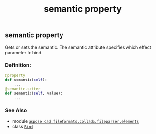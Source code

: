 ﻿---
title: semantic property
second_title: Aspose.CAD for Python via .NET API References
description: 
type: docs
weight: 30
url: /python-net/aspose.cad.fileformats.collada.fileparser.elements/bind/semantic/
is_root: false
---

## semantic property


Gets or sets the semantic.
The semantic attribute specifies which effect parameter to bind.
### Definition:
```python
@property
def semantic(self):
    ...
@semantic.setter
def semantic(self, value):
    ...
```

### See Also
* module [`aspose.cad.fileformats.collada.fileparser.elements`](../../)
* class [`Bind`](/cad/python-net/aspose.cad.fileformats.collada.fileparser.elements/bind)

